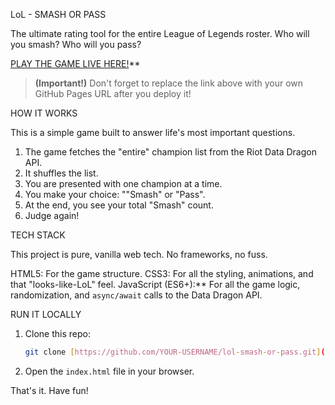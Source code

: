  LoL - SMASH OR PASS

The ultimate rating tool for the entire League of Legends roster. Who will you smash? Who will you pass?

[PLAY THE GAME LIVE HERE!](https://YOUR-USERNAME.github.io/lol-smash-or-pass/)**

> **(Important!)** Don't forget to replace the link above with your own GitHub Pages URL after you deploy it!

HOW IT WORKS

This is a simple game built to answer life's most important questions.

1.  The game fetches the "entire" champion list from the Riot Data Dragon API.
2.  It shuffles the list.
3.  You are presented with one champion at a time.
4.  You make your choice:  ""Smash" or "Pass".
5.  At the end, you see your total "Smash" count.
6.  Judge again!

TECH STACK

This project is pure, vanilla web tech. No frameworks, no fuss.

HTML5: For the game structure.
CSS3: For all the styling, animations, and that "looks-like-LoL" feel.
JavaScript (ES6+):** For all the game logic, randomization, and `async/await` calls to the Data Dragon API.

RUN IT LOCALLY


1.  Clone this repo:
    ```bash
    git clone [https://github.com/YOUR-USERNAME/lol-smash-or-pass.git](https://github.com/YOUR-USERNAME/lol-smash-or-pass.git)
    ```
2.  Open the `index.html` file in your browser.

That's it. Have fun!